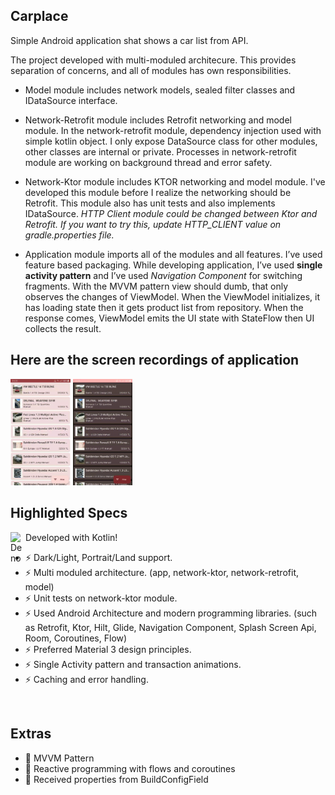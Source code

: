 ## Carplace
Simple Android application shat shows a car list from API.

The project developed with multi-moduled architecure. This provides separation of concerns, and all of modules has own responsibilities.
<br />
 - Model module includes network models, sealed filter classes and IDataSource interface.

 - Network-Retrofit module includes Retrofit networking and model module. In the network-retrofit module, dependency injection used with simple kotlin object. I only expose DataSource class for other modules, other classes are internal or private. Processes in network-retrofit module are working on background thread and error safety.
 
 - Network-Ktor module includes KTOR networking and model module. I've developed this module before I realize the networking should be Retrofit. This module also has unit tests and also implements IDataSource. _HTTP Client module could be changed between Ktor and Retrofit. If you want to try this, update HTTP_CLIENT value on gradle.properties file._

 - Application module imports all of the modules and all features. I’ve used feature based packaging. While developing application, I’ve used __single activity pattern__ and I’ve used _Navigation Component_ for switching fragments. With the MVVM pattern view should dumb, that only observes the changes of ViewModel. When the ViewModel initializes, it has loading state then it gets product list from repository. When the response comes, ViewModel emits the UI state with StateFlow then UI collects the result.

## Here are the screen recordings of application
<a href="#"><img width="19%" height="auto" src="https://github.com/emirhansoylu/Carplace/blob/master/recording_light.gif" height="100px"/></a>
<a href="#"><img width="19%" height="auto" src="https://github.com/emirhansoylu/Carplace/blob/master/recording_dark.gif" height="100px"/></a>

## Highlighted Specs
<img align="left" alt="Deno" width="24px" src="https://user-images.githubusercontent.com/6463980/28998869-97bca9dc-7a03-11e7-8a95-3bbe9c1f7926.png"/> Developed with Kotlin!
- ⚡ Dark/Light, Portrait/Land support.
- ⚡ Multi moduled architecture. (app, network-ktor, network-retrofit, model)
- ⚡ Unit tests on network-ktor module.
- ⚡ Used Android Architecture and modern programming libraries. (such as Retrofit, Ktor, Hilt, Glide, Navigation Component, Splash Screen Api, Room, Coroutines, Flow)
- ⚡ Preferred Material 3 design principles.
- ⚡ Single Activity pattern and transaction animations.
- ⚡ Caching and error handling.
<br />

## Extras
- 💪 MVVM Pattern
- 💪 Reactive programming with flows and coroutines
- 💪 Received properties from BuildConfigField
